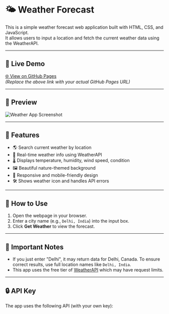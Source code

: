 # 🌤️ Weather Forecast 

This is a simple weather forecast web application built with HTML, CSS, and JavaScript.  
It allows users to input a location and fetch the current weather data using the WeatherAPI.

---

## 🔗 Live Demo

[🌐 View on GitHub Pages](https://yourusername.github.io/weather-forecast-app/)  
*(Replace the above link with your actual GitHub Pages URL)*

---

## 📸 Preview

![Weather App Screenshot](https://images.unsplash.com/photo-1506744038136-46273834b3fb?auto=format&fit=crop&w=1350&q=80)

---

## 🚀 Features

- 🌎 Search current weather by location
- 📡 Real-time weather info using WeatherAPI
- 🌡️ Displays temperature, humidity, wind speed, condition
- 🖼️ Beautiful nature-themed background
- 📱 Responsive and mobile-friendly design
- 🛠️ Shows weather icon and handles API errors

---

## 🔧 How to Use

1. Open the webpage in your browser.
2. Enter a city name (e.g., `Delhi, India`) into the input box.
3. Click **Get Weather** to view the forecast.

---

## 🧠 Important Notes

- If you just enter "Delhi", it may return data for Delhi, Canada. To ensure correct results, use full location names like `Delhi, India`.
- This app uses the free tier of [WeatherAPI](https://www.weatherapi.com/) which may have request limits.

---

## 🔒 API Key

The app uses the following API (with your own key):
